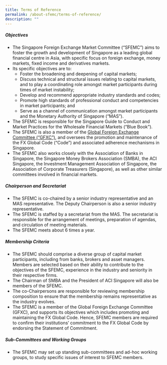 ```yaml
---
title: Terms of Reference
permalink: /about-sfemc/terms-of-reference/
description: ""
---
```

##### Objectives

*   The Singapore Foreign Exchange Market Committee (“SFEMC”) aims to foster the growth and development of Singapore as a leading global financial centre in Asia, with specific focus on foreign exchange, money markets, fixed income and derivatives markets.
*   Its specific objectives are to:
    *   Foster the broadening and deepening of capital markets;
    *   Discuss technical and structural issues relating to capital markets, and to play a coordinating role amongst market participants during times of market instability;
    *   Develop and recommend appropriate industry standards and codes;
    *   Promote high standards of professional conduct and competencies in market participants; and
    *   Serve as a channel of communication amongst market participants and the Monetary Authority of Singapore (“MAS”).
*   The SFEMC is responsible for the Singapore Guide to Conduct and Market Practices for the Wholesale Financial Markets (“Blue Book”).
*   The SFEMC is also a member of the [Global Foreign Exchange Committee (“GFXC”)](http://www.globalfxc.org/), and oversees the promotion and maintenance of the FX Global Code (“Code”) and associated adherence mechanisms in Singapore.
*   The SFEMC also works closely with the Association of Banks in Singapore, the Singapore Money Brokers Association (SMBA), the ACI Singapore, the Investment Management Association of Singapore, the Association of Corporate Treasurers (Singapore), as well as other similar committees involved in financial markets.

##### Chairperson and Secretariat

*   The SFEMC is co-chaired by a senior industry representative and an MAS representative. The Deputy Chairperson is also a senior industry representative.
*   The SFEMC is staffed by a secretariat from the MAS. The secretariat is responsible for the arrangement of meetings, preparation of agendas, and circulation of meeting materials.
*   The SFEMC meets about 6 times a year.

##### Membership Criteria

*   The SFEMC should comprise a diverse group of capital market participants, including from banks, brokers and asset managers. Members are selected based on their ability to contribute to the objectives of the SFEMC, experience in the industry and seniority in their respective firms.
*   The Chairman of SMBA and the President of ACI Singapore will also be members of the SFEMC.
*   The co-Chairpersons are responsible for reviewing membership composition to ensure that the membership remains representative as the industry evolves.
*   The SFEMC is a member of the Global Foreign Exchange Committee (GFXC), and supports its objectives which includes promoting and maintaining the FX Global Code. Hence, SFEMC members are required to confirm their institutions’ commitment to the FX Global Code by endorsing the Statement of Commitment.

##### Sub-Committees and Working Groups

*   The SFEMC may set up standing sub-committees and ad-hoc working groups, to study specific issues of interest to SFEMC members.